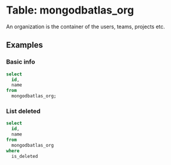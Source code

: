 # Table: mongodbatlas_org

An organization is the container of the users, teams, projects etc.

## Examples

### Basic info

```sql
select
  id,
  name
from
  mongodbatlas_org;
```

### List deleted

```sql
select
  id,
  name
from
  mongodbatlas_org
where
  is_deleted
```
